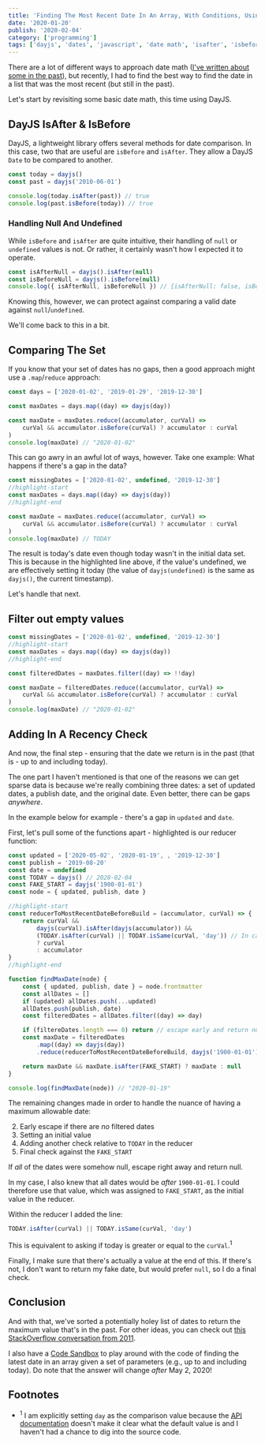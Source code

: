 ```yaml
---
title: 'Finding The Most Recent Date In An Array, With Conditions, Using DayJS'
date: '2020-01-20'
publish: '2020-02-04'
category: ['programming']
tags: ['dayjs', 'dates', 'javascript', 'date math', 'isafter', 'isbefore']
---
```


There are a lot of different ways to approach date math ([I've written about some in the past](../../2019-12-13/common-date-math-in-javascript)), but recently, I had to find the best way to find the date in a list that was the most recent (but still in the past).

Let's start by revisiting some basic date math, this time using DayJS.

## DayJS IsAfter & IsBefore

DayJS, a lightweight library offers several methods for date comparison. In this case, two that are useful are `isBefore` and `isAfter`. They allow a DayJS `Date` to be compared to another.

```javascript
const today = dayjs()
const past = dayjs('2010-06-01')

console.log(today.isAfter(past)) // true
console.log(past.isBefore(today)) // true
```

### Handling Null And Undefined

While `isBefore` and `isAfter` are quite intuitive, their handling of `null` or `undefined` values is not. Or rather, it certainly wasn't how I expected it to operate.

```javascript
const isAfterNull = dayjs().isAfter(null)
const isBeforeNull = dayjs().isBefore(null)
console.log({ isAfterNull, isBeforeNull }) // {isAfterNull: false, isBeforeNull: false, isAfterUndefined: false, isBeforeUndefined: false}
```

Knowing this, however, we can protect against comparing a valid date against `null`/`undefined`.

We'll come back to this in a bit.

## Comparing The Set

If you know that your set of dates has no gaps, then a good approach might use a `.map`/`reduce` approach:

```javascript
const days = ['2020-01-02', '2019-01-29', '2019-12-30']

const maxDates = days.map((day) => dayjs(day))

const maxDate = maxDates.reduce((accumulator, curVal) =>
    curVal && accumulator.isBefore(curVal) ? accumulator : curVal
)
console.log(maxDate) // "2020-01-02"
```

This can go awry in an awful lot of ways, however. Take one example: What happens if there's a gap in the data?

```javascript
const missingDates = ['2020-01-02', undefined, '2019-12-30']
//highlight-start
const maxDates = days.map((day) => dayjs(day))
//highlight-end

const maxDate = maxDates.reduce((accumulator, curVal) =>
    curVal && accumulator.isBefore(curVal) ? accumulator : curVal
)
console.log(maxDate) // TODAY
```

The result is today's date even though today wasn't in the initial data set. This is because in the highlighted line above, if the value's undefined, we are effectively setting it today (the value of `dayjs(undefined)` is the same as `dayjs()`, the current timestamp).

Let's handle that next.

## Filter out empty values

```javascript
const missingDates = ['2020-01-02', undefined, '2019-12-30']
//highlight-start
const maxDates = days.map((day) => dayjs(day))
//highlight-end

const filteredDates = maxDates.filter((day) => !!day)

const maxDate = filteredDates.reduce((accumulator, curVal) =>
    curVal && accumulator.isBefore(curVal) ? accumulator : curVal
)
console.log(maxDate) // "2020-01-02"
```

## Adding In A Recency Check

And now, the final step - ensuring that the date we return is in the past (that is - up to and including today).

The one part I haven't mentioned is that one of the reasons we can get sparse data is because we're really combining three dates: a set of updated dates, a publish date, and the original date. Even better, there can be gaps _anywhere_.

In the example below for example - there's a gap in `updated` and `date`.

First, let's pull some of the functions apart - highlighted is our reducer function:

```javascript
const updated = ['2020-05-02', '2020-01-19', , '2019-12-30']
const publish = '2019-08-20'
const date = undefined
const TODAY = dayjs() // 2020-02-04
const FAKE_START = dayjs('1900-01-01')
const node = { updated, publish, date }

//highlight-start
const reducerToMostRecentDateBeforeBuild = (accumulator, curVal) => {
    return curVal &&
        dayjs(curVal).isAfter(dayjs(accumulator)) &&
        (TODAY.isAfter(curVal) || TODAY.isSame(curVal, 'day')) // In case the date is the same as TODAY, need to add a second check
        ? curVal
        : accumulator
}
//highlight-end

function findMaxDate(node) {
    const { updated, publish, date } = node.frontmatter
    const allDates = []
    if (updated) allDates.push(...updated)
    allDates.push(publish, date)
    const filteredDates = allDates.filter((day) => day)

    if (filtereDates.length === 0) return // escape early and return null if no valid dates supplied
    const maxDate = filteredDates
        .map((day) => dayjs(day))
        .reduce(reducerToMostRecentDateBeforeBuild, dayjs('1900-01-01')) // to make sure the first date is valid

    return maxDate && maxDate.isAfter(FAKE_START) ? maxDate : null
}

console.log(findMaxDate(node)) // "2020-01-19"
```

The remaining changes made in order to handle the nuance of having a maximum allowable date:

2. Early escape if there are _no_ filtered dates
1. Setting an initial value
1. Adding another check relative to `TODAY` in the reducer
1. Final check against the `FAKE_START`

If _all_ of the dates were somehow null, escape right away and return null.

In my case, I also knew that all dates would be _after_ `1900-01-01`. I could therefore use that value, which was assigned to `FAKE_START`, as the initial value in the reducer.

Within the reducer I added the line:

```javascript
TODAY.isAfter(curVal) || TODAY.isSame(curVal, 'day')
```

This is equivalent to asking if today is greater or equal to the `curVal`.<sup>1</sup>

Finally, I make sure that there's actually a value at the end of this. If there's not, I don't want to return my fake date, but would prefer `null`, so I do a final check.

## Conclusion

And with that, we've sorted a potentially holey list of dates to return the maximum value that's in the past. For other ideas, you can check out [this StackOverflow conversation from 2011](https://stackoverflow.com/questions/7143399/min-max-of-dates-in-an-array#7143601).

I also have a [Code Sandbox](https://codesandbox.io/s/find-latest-date-with-parameters-y50tw) to play around with the code of finding the latest date in an array given a set of parameters (e.g., up to and including today). Do note that the answer will change _after_ May 2, 2020!

## Footnotes

-   <sup>1</sup> I am explicitly setting `day` as the comparison value because the [API documentation](https://github.com/iamkun/dayjs/blob/HEAD/docs/en/API-reference.md) doesn't make it clear what the default value is and I haven't had a chance to dig into the source code.
